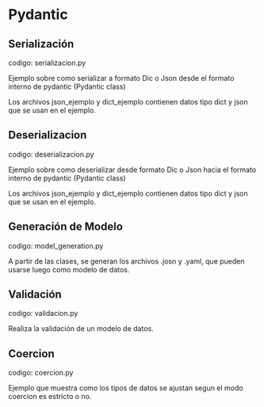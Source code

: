 # Pydantic

## Serialización

codigo: serializacion.py

Ejemplo sobre como serializar a formato Dic o Json desde el formato interno de pydantic (Pydantic class)

Los archivos json_ejemplo y dict_ejemplo contienen datos tipo dict y json que se usan en el ejemplo.

## Deserializacion

codigo: deserializacion.py

Ejemplo sobre como deserializar desde formato Dic o Json hacia el formato interno de pydantic (Pydantic class)

Los archivos json_ejemplo y dict_ejemplo contienen datos tipo dict y json que se usan en el ejemplo.

## Generación de Modelo

codigo: model_generation.py

A partir de las clases, se generan los archivos .josn y .yaml, que pueden usarse luego como modelo de datos.

## Validación

codigo: validacion.py

Realiza la validación de un modelo de datos.

## Coercion

codigo: coercion.py

Ejemplo que muestra como los tipos de datos se ajustan segun el modo coercion es estricto o no.
